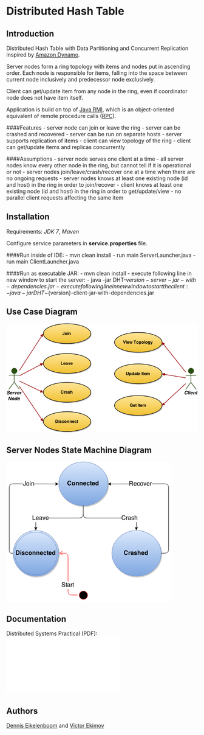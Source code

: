 Distributed Hash Table
==============

Introduction
-------

Distributed Hash Table with Data Partitioning and Concurrent Replication inspired by [Amazon Dynamo](http://www.allthingsdistributed.com/files/amazon-dynamo-sosp2007.pdf).

Server nodes form a ring topology with items and nodes put in ascending order. Each node is responsible for items, falling into the space between current node inclusively and predecessor node exclusively.

Client can get/update item from any node in the ring, even if coordinator node does not have item itself.

Application is build on top of [Java RMI](http://en.wikipedia.org/wiki/Java_remote_method_invocation), which is an object-oriented equivalent of remote procedure calls ([RPC](http://en.wikipedia.org/wiki/Remote_procedure_call)).

####Features
    - server node can join or leave the ring
    - server can be crashed and recovered
    - server can be run on separate hosts
    - server supports replication of items
    - client can view topology of the ring
    - client can get/update items and replicas concurrently

####Assumptions
    - server node serves one client at a time
    - all server nodes know every other node in the ring, but cannot tell if it is operational or not
    - server nodes join/leave/crash/recover one at a time when there are no ongoing requests
    - server nodes knows at least one existing node (id and host) in the ring in order to join/recover
    - client knows at least one existing node (id and host) in the ring in order to get/update/view
    - no parallel client requests affecting the same item

Installation
-------
Requirements: *JDK 7*, *Maven*

Configure service parameters in **service.properties** file.

####Run inside of IDE:
    - mvn clean install
    - run main ServerLauncher.java
    - run main ClientLauncher.java
    
####Run as executable JAR:
    - mvn clean install
    - execute following line in new window to start the server:
        - java -jar DHT-${version}-server-jar-with-dependencies.jar
    - execute following line in new window to start the client:
        - java -jar DHT-${version}-client-jar-with-dependencies.jar

Use Case Diagram
-------
![Diagram](/diagrams/Use_Case_Diagram.png)

Server Nodes State Machine Diagram
-------
![Diagram](/diagrams/Server_Nodes_State_Machine_Diagram.png)

Documentation
-------
Distributed Systems Practical (PDF): ![Diagram](/docs/Distributed_Systems_Practical.pdf)

Authors
-------
[Dennis Eikelenboom](https://github.com/denniseik) and [Victor Ekimov](https://github.com/NorthernDemon)